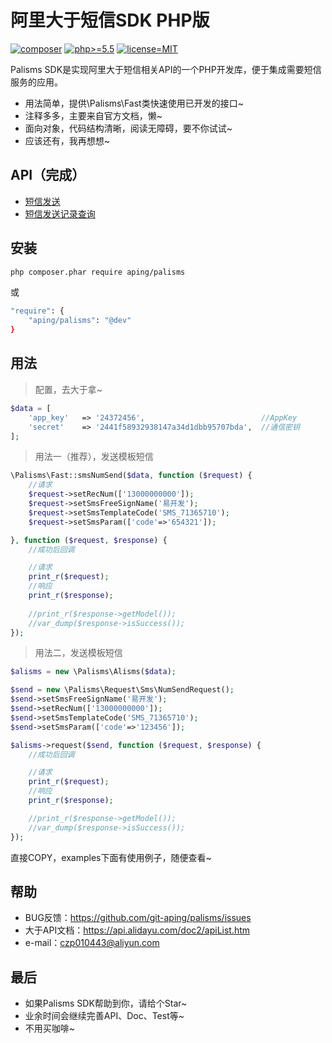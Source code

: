 阿里大于短信SDK PHP版
=======================
[![composer](https://img.shields.io/badge/composer-aping/palisms-red.svg?maxAge=2592000)](https://packagist.org/packages/aping/palisms) [![php>=5.5](https://img.shields.io/badge/php->%3D5.5-orange.svg?maxAge=2592000)](#) [![license=MIT](https://img.shields.io/badge/license-MIT-blue.svg?maxAge=2592000)](#)

Palisms SDK是实现阿里大于短信相关API的一个PHP开发库，便于集成需要短信服务的应用。

- 用法简单，提供\Palisms\Fast类快速使用已开发的接口~
- 注释多多，主要来自官方文档，懒~
- 面向对象，代码结构清晰，阅读无障碍，要不你试试~
- 应该还有，我再想想~

## API（完成）

- [短信发送](examples/sms_num_send.php)
- [短信发送记录查询](examples/sms_num_query.php)

## 安装

```bash
php composer.phar require aping/palisms
```
或
```bash
"require": {
    "aping/palisms": "@dev"
}
```

## 用法

> 配置，去大于拿~

```php
$data = [
    'app_key'   => '24372456',                          //AppKey
    'secret'    => '2441f58932938147a34d1dbb95707bda',  //通信密钥
];
```

> 用法一（推荐），发送模板短信

```php
\Palisms\Fast::smsNumSend($data, function ($request) {
    //请求
    $request->setRecNum(['13000000000']);
    $request->setSmsFreeSignName('易开发');
    $request->setSmsTemplateCode('SMS_71365710');
    $request->setSmsParam(['code'=>'654321']);

}, function ($request, $response) {
    //成功后回调

    //请求
    print_r($request);
    //响应
    print_r($response);
    
    //print_r($response->getModel());
    //var_dump($response->isSuccess());
});
```

> 用法二，发送模板短信
```php
$alisms = new \Palisms\Alisms($data);

$send = new \Palisms\Request\Sms\NumSendRequest();
$send->setSmsFreeSignName('易开发');
$send->setRecNum(['13000000000']);
$send->setSmsTemplateCode('SMS_71365710');
$send->setSmsParam(['code'=>'123456']);

$alisms->request($send, function ($request, $response) {
    //成功后回调

    //请求
    print_r($request);
    //响应
    print_r($response);

    //print_r($response->getModel());
    //var_dump($response->isSuccess());
});
```

直接COPY，examples下面有使用例子，随便查看~

## 帮助

- BUG反馈：https://github.com/git-aping/palisms/issues
- 大于API文档：https://api.alidayu.com/doc2/apiList.htm
- e-mail：czp010443@aliyun.com

## 最后

- 如果Palisms SDK帮助到你，请给个Star~
- 业余时间会继续完善API、Doc、Test等~
- 不用买咖啡~